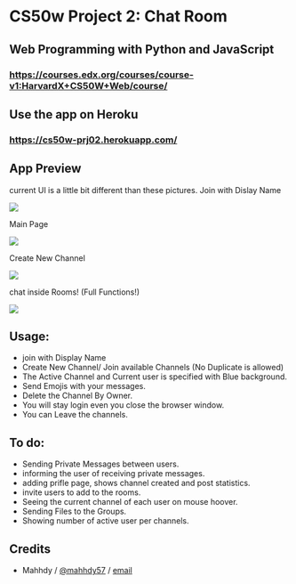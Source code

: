 # CS50w Project 2: Chat Room

## Web Programming with Python and JavaScript
### https://courses.edx.org/courses/course-v1:HarvardX+CS50W+Web/course/
## Use the app on Heroku

### https://cs50w-prj02.herokuapp.com/

## App Preview
current UI is a little bit different than these pictures. 
Join with Dislay Name

![](https://imgur.com/JWbwCtA.png)

Main Page

![](https://imgur.com/fR4ZvgZ.png)

Create New Channel 

![](https://imgur.com/6Ll2bix.png)

chat inside Rooms! (Full Functions!)

![](https://imgur.com/PO6JhXp.png)

## Usage:
* join with Display Name
* Create New Channel/ Join available Channels (No Duplicate is allowed)
* The Active Channel and Current user is specified with Blue background.
* Send Emojis with your messages.
* Delete the Channel By Owner. 
* You will stay login even you close the browser window. 
* You can Leave the channels.

## To do:
* Sending Private Messages between users.
* informing the user of receiving private messages.
* adding prifle page, shows channel created and post statistics.
* invite users to add to the rooms.
* Seeing the current channel of each user on mouse hoover. 
* Sending Files to the Groups.
* Showing number of active user per channels.

## Credits
* Mahhdy / [@mahhdy57](https://twitter.com/mahhdy57) / [email](mahhdy@gmail.com)